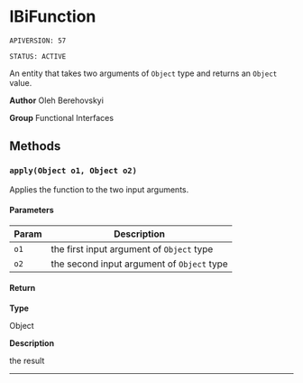 # IBiFunction

`APIVERSION: 57`

`STATUS: ACTIVE`

An entity that takes two arguments of `Object` type and returns an `Object` value.


**Author** Oleh Berehovskyi


**Group** Functional Interfaces

## Methods
### `apply(Object o1, Object o2)`

Applies the function to the two input arguments.

#### Parameters
|Param|Description|
|---|---|
|`o1`|the first input argument of `Object` type|
|`o2`|the second input argument of `Object` type|

#### Return

**Type**

Object

**Description**

the result

---
